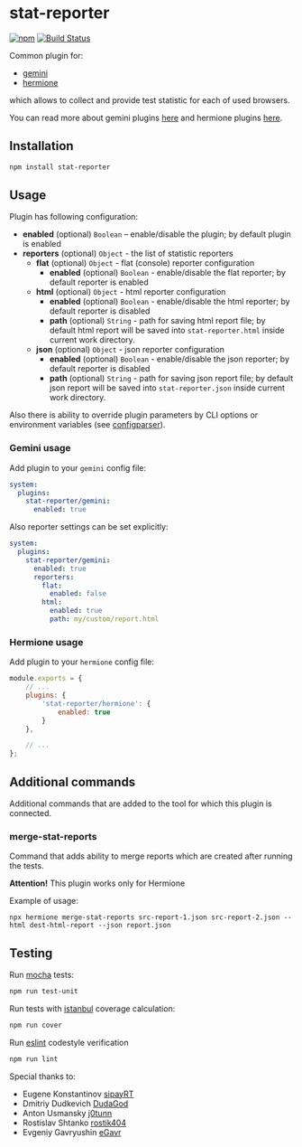 # stat-reporter

[![npm](https://img.shields.io/npm/v/stat-reporter.svg)](https://www.npmjs.com/package/stat-reporter)
[![Build Status](https://travis-ci.org/gemini-testing/stat-reporter.svg?branch=master)](https://travis-ci.org/gemini-testing/stat-reporter)

Common plugin for:

* [gemini](https://github.com/gemini-testing/gemini)
* [hermione](https://github.com/gemini-testing/hermione)

which allows to collect and provide test statistic for each of used browsers.

You can read more about gemini plugins [here](https://github.com/gemini-testing/gemini/blob/master/doc/plugins.md)
and hermione plugins [here](https://github.com/gemini-testing/hermione#plugins).

## Installation

```bash
npm install stat-reporter
```

## Usage

Plugin has following configuration:

* **enabled** (optional) `Boolean` – enable/disable the plugin; by default plugin is enabled
* **reporters** (optional) `Object` - the list of statistic reporters
    * **flat** (optional) `Object` - flat (console) reporter configuration
        * **enabled** (optional) `Boolean` - enable/disable the flat reporter; by default reporter is enabled
    * **html** (optional) `Object` - html reporter configuration
        * **enabled** (optional) `Boolean` - enable/disable the html reporter; by default reporter is disabled
        * **path** (optional) `String` - path for saving html report file; by default html report will be saved into `stat-reporter.html` inside current work directory.
    * **json** (optional) `Object` - json reporter configuration
        * **enabled** (optional) `Boolean` - enable/disable the json reporter; by default reporter is disabled
        * **path** (optional) `String` - path for saving json report file; by default json report will be saved into `stat-reporter.json` inside current work directory.

Also there is ability to override plugin parameters by CLI options or environment variables
(see [configparser](https://github.com/gemini-testing/configparser)).

### Gemini usage

Add plugin to your `gemini` config file:

```yaml
system:
  plugins:
    stat-reporter/gemini:
      enabled: true
```

Also reporter settings can be set explicitly:

```yaml
system:
  plugins:
    stat-reporter/gemini:
      enabled: true
      reporters:
        flat:
          enabled: false
        html:
          enabled: true
          path: my/custom/report.html
```

### Hermione usage

Add plugin to your `hermione` config file:

```js
module.exports = {
    // ...
    plugins: {
        'stat-reporter/hermione': {
            enabled: true
        }
    },

    // ...
};
```

## Additional commands

Additional commands that are added to the tool for which this plugin is connected.

### merge-stat-reports

Command that adds ability to merge reports which are created after running the tests.

**Attention!** This plugin works only for Hermione

Example of usage:
```
npx hermione merge-stat-reports src-report-1.json src-report-2.json --html dest-html-report --json report.json
```


## Testing

Run [mocha](http://mochajs.org) tests:
```bash
npm run test-unit
```

Run tests with [istanbul](https://github.com/gotwarlost/istanbul) coverage calculation:
```bash
npm run cover
```

Run [eslint](http://eslint.org) codestyle verification
```bash
npm run lint
```

Special thanks to:

* Eugene Konstantinov [sipayRT](https://github.com/sipayRT)
* Dmitriy Dudkevich [DudaGod](https://github.com/DudaGod)
* Anton Usmansky [j0tunn](https://github.com/j0tunn)
* Rostislav Shtanko [rostik404](https://github.com/rostik404)
* Evgeniy Gavryushin [eGavr](https://github.com/eGavr)
